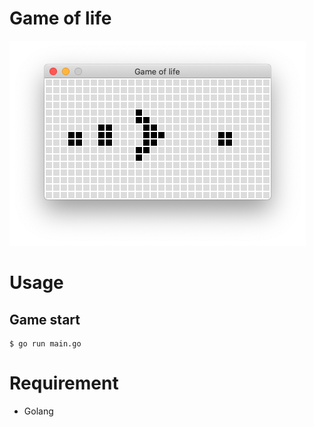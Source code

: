 # Game of life

![board](img/board.png)

# Usage

## Game start
```
$ go run main.go
```

# Requirement

- Golang
